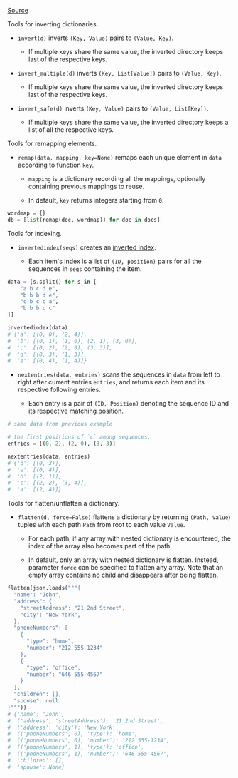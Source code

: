 [Source](https://github.com/chuanconggao/extratools/blob/master/extratools/dicttools.py)

Tools for inverting dictionaries.

- `invert(d)` inverts `(Key, Value)` pairs to `(Value, Key)`.

    - If multiple keys share the same value, the inverted directory keeps last of the respective keys.

- `invert_multiple(d)` inverts `(Key, List[Value])` pairs to `(Value, Key)`.

    - If multiple keys share the same value, the inverted directory keeps last of the respective keys.

- `invert_safe(d)` inverts `(Key, Value)` pairs to `(Value, List[Key])`.

    - If multiple keys share the same value, the inverted directory keeps a list of all the respective keys.

Tools for remapping elements.

- `remap(data, mapping, key=None)` remaps each unique element in `data` according to function `key`.

    - `mapping` is a dictionary recording all the mappings, optionally containing previous mappings to reuse.

    - In default, `key` returns integers starting from `0`.

``` python
wordmap = {}
db = [list(remap(doc, wordmap)) for doc in docs]
```

Tools for indexing.

- `invertedindex(seqs)` creates an [inverted index](https://en.wikipedia.org/wiki/Inverted_index).

    - Each item's index is a list of `(ID, position)` pairs for all the sequences in `seqs` containing the item.

``` python
data = [s.split() for s in [
    "a b c d e",
    "b b b d e",
    "c b c c a",
    "b b b c c"
]]

invertedindex(data)
# {'a': [(0, 0), (2, 4)],
#  'b': [(0, 1), (1, 0), (2, 1), (3, 0)],
#  'c': [(0, 2), (2, 0), (3, 3)],
#  'd': [(0, 3), (1, 3)],
#  'e': [(0, 4), (1, 4)]}
```

- `nextentries(data, entries)` scans the sequences in `data` from left to right after current entries `entries`, and returns each item and its respective following entries.

    - Each entry is a pair of `(ID, Position)` denoting the sequence ID and its respective matching position.

``` python
# same data from previous example

# the first positions of `c` among sequences.
entries = [(0, 2), (2, 0), (3, 3)]

nextentries(data, entries)
# {'d': [(0, 3)],
#  'e': [(0, 4)],
#  'b': [(2, 1)],
#  'c': [(2, 2), (3, 4)],
#  'a': [(2, 4)]}
```

Tools for flatten/unflatten a dictionary.

- `flatten(d, force=False)` flattens a dictionary by returning `(Path, Value`) tuples with each path `Path` from root to each value `Value`.

    - For each path, if any array with nested dictionary is encountered, the index of the array also becomes part of the path.

    - In default, only an array with nested dictionary is flatten. Instead, parameter `force` can be specified to flatten any array. Note that an empty array contains no child and disappears after being flatten.

``` python
flatten(json.loads("""{
  "name": "John",
  "address": {
    "streetAddress": "21 2nd Street",
    "city": "New York",
  },
  "phoneNumbers": [
    {
      "type": "home",
      "number": "212 555-1234"
    },
    {
      "type": "office",
      "number": "646 555-4567"
    }
  ],
  "children": [],
  "spouse": null
}"""))
# {'name': 'John',
#  ('address', 'streetAddress'): '21 2nd Street',
#  ('address', 'city'): 'New York',
#  (('phoneNumbers', 0), 'type'): 'home',
#  (('phoneNumbers', 0), 'number'): '212 555-1234',
#  (('phoneNumbers', 1), 'type'): 'office',
#  (('phoneNumbers', 1), 'number'): '646 555-4567',
#  'children': [],
#  'spouse': None}
```

